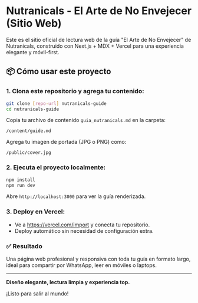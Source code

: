 # Nutranicals - El Arte de No Envejecer (Sitio Web)

Este es el sitio oficial de lectura web de la guía "El Arte de No Envejecer" de Nutranicals, construido con Next.js + MDX + Vercel para una experiencia elegante y móvil-first.

## 📦 Cómo usar este proyecto

### 1. Clona este repositorio y agrega tu contenido:

```bash
git clone [repo-url] nutranicals-guide
cd nutranicals-guide
```

Copia tu archivo de contenido `guia_nutranicals.md` en la carpeta:
```
/content/guide.md
```

Agrega tu imagen de portada (JPG o PNG) como:
```
/public/cover.jpg
```

### 2. Ejecuta el proyecto localmente:

```bash
npm install
npm run dev
```

Abre `http://localhost:3000` para ver la guía renderizada.

### 3. Deploy en Vercel:

- Ve a https://vercel.com/import y conecta tu repositorio.
- Deploy automático sin necesidad de configuración extra.

### ✅ Resultado
Una página web profesional y responsiva con toda tu guía en formato largo, ideal para compartir por WhatsApp, leer en móviles o laptops.

---

**Diseño elegante, lectura limpia y experiencia top.**

¡Listo para salir al mundo!